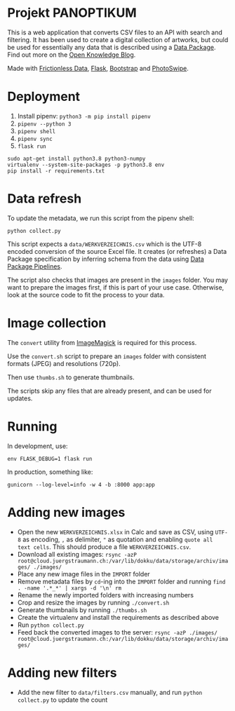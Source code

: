 # Projekt PANOPTIKUM

This is a web application that converts CSV files to an API with search and filtering. It has been used to create a digital collection of artworks, but could be used for essentially any data that is described using a [Data Package](http://frictionlessdata.io/specs/data-package/#specification). Find out more on the [Open Knowledge Blog](https://blog.okfn.org/2019/05/09/panoptikum-exploring-new-ways-to-categorize-a-collection-of-various-unusual-and-unique-objects/).

Made with [Frictionless Data](https://frictionlessdata.io), [Flask](http://flask.pocoo.org/), [Bootstrap](https://getbootstrap.com) and [PhotoSwipe](https://photoswipe.com/).

# Deployment

1. Install pipenv: `python3 -m pip install pipenv`
2. `pipenv --python 3`
3. `pipenv shell`
4. `pipenv sync`
5. `flask run`

```
sudo apt-get install python3.8 python3-numpy
virtualenv --system-site-packages -p python3.8 env
pip install -r requirements.txt
```

# Data refresh

To update the metadata, we run this script from the pipenv shell:

`python collect.py`

This script expects a `data/WERKVERZEICHNIS.csv` which is the UTF-8 encoded conversion of the source Excel file. It creates (or refreshes) a Data Package specification by inferring schema from the data using [Data Package Pipelines](https://github.com/frictionlessdata/datapackage-pipelines).

The script also checks that images are present in the `images` folder. You may want to prepare the images first, if this is part of your use case. Otherwise, look at the source code to fit the process to your data.

# Image collection

The `convert` utility from [ImageMagick](https://imagemagick.org/) is required for this process.

Use the `convert.sh` script to prepare an `images` folder with consistent formats (JPEG) and resolutions (720p).

Then use `thumbs.sh` to generate thumbnails.

The scripts skip any files that are already present, and can be used for updates.

# Running

In development, use:

`env FLASK_DEBUG=1 flask run`

In production, something like:

`gunicorn --log-level=info -w 4 -b :8000 app:app`

# Adding new images

- Open the new `WERKVERZEICHNIS.xlsx` in Calc and save as CSV, using `UTF-8` as
  encoding, `,` as delimiter, `"` as quotation and enabling
  `quote all text cells`. This should produce a file `WERKVERZEICHNIS.csv`.
- Download all existing images: `rsync -azP root@cloud.juergstraumann.ch:/var/lib/dokku/data/storage/archiv/images/ ./images/`
- Place any new image files in the `IMPORT` folder
- Remove metadata files by `cd`-ing into the `IMPORT` folder and running `find . -name '.*_*' | xargs -d '\n' rm`
- Rename the newly imported folders with increasing numbers
- Crop and resize the images by running `./convert.sh`
- Generate thumbnails by running `./thumbs.sh`
- Create the virtualenv and install the requirements as described above
- Run `python collect.py`
- Feed back the converted images to the server: `rsync -azP ./images/ root@cloud.juergstraumann.ch:/var/lib/dokku/data/storage/archiv/images/`

# Adding new filters

- Add the new filter to `data/filters.csv` manually, and run `python collect.py` to update the count
